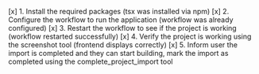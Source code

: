 [x] 1. Install the required packages (tsx was installed via npm)
[x] 2. Configure the workflow to run the application (workflow was already configured)
[x] 3. Restart the workflow to see if the project is working (workflow restarted successfully)
[x] 4. Verify the project is working using the screenshot tool (frontend displays correctly)
[x] 5. Inform user the import is completed and they can start building, mark the import as completed using the complete_project_import tool